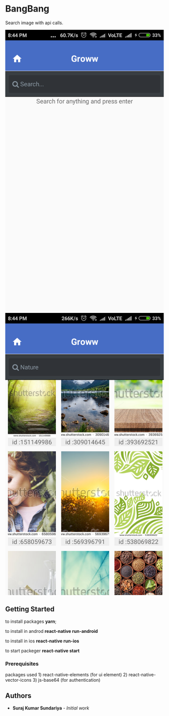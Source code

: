 # BangBang

Search image with api calls.

![Alt text](/src/assets/images/home.png?raw=true "Title")
![Alt text](/src/assets/images/list.png?raw=true "Title")

## Getting Started
to install packages    **yarn**;

to install in androd  **react-native run-android**

to install in ios     **react-native run-ios**

to start  packeger    **react-native start**

### Prerequisites

packages used
    1) react-native-elements (for ui  element)
    2) react-native-vector-icons
    3) js-base64 (for authentication)


## Authors

* **Suraj Kumar Sundariya** - *Initial work*